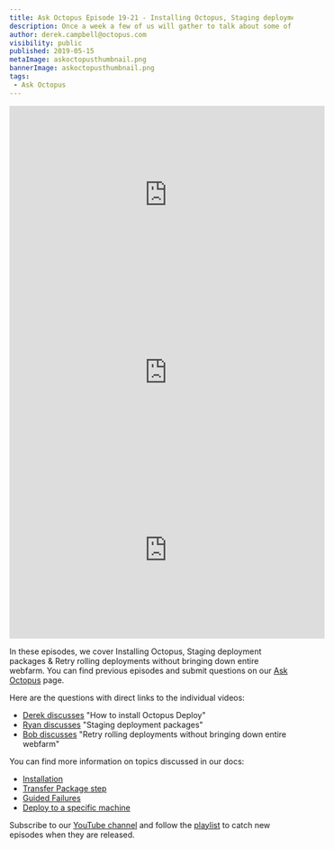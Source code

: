 ```yaml
---
title: Ask Octopus Episode 19-21 - Installing Octopus, Staging deployment packages & Retrying rolling deployments
description: Once a week a few of us will gather to talk about some of the most interesting questions we have gotten over the past week and how we went about solving them.
author: derek.campbell@octopus.com
visibility: public
published: 2019-05-15
metaImage: askoctopusthumbnail.png
bannerImage: askoctopusthumbnail.png
tags:
 - Ask Octopus
---
```


<iframe width="560" height="315" src="https://www.youtube.com/embed/P_qUe4ZiqGM" frameborder="0" allowfullscreen></iframe>
<iframe width="560" height="315" src="https://www.youtube.com/embed/A0_QloEBT1o" frameborder="0" allowfullscreen></iframe>
<iframe width="560" height="315" src="https://www.youtube.com/embed/h9zRGsOubsc" frameborder="0" allowfullscreen></iframe>

In these episodes, we cover Installing Octopus, Staging deployment packages & Retry rolling deployments without bringing down entire webfarm. You can find previous episodes and submit questions on our [Ask Octopus](https://hello.octopus.com/ask-octopus) page.

Here are the questions with direct links to the individual videos:

- [Derek discusses](https://www.youtube.com/watch?v=P_qUe4ZiqGM) "How to install Octopus Deploy"
- [Ryan discusses](https://www.youtube.com/watch?v=A0_QloEBT1o) "Staging deployment packages"
- [Bob discusses](https://www.youtube.com/watch?v=h9zRGsOubsc) "Retry rolling deployments without bringing down entire webfarm"

You can find more information on topics discussed in our docs:

- [Installation](https://octopus.com/docs/installation)
- [Transfer Package step](https://octopus.com/docs/deployment-examples/package-deployments/transfer-package)
- [Guided Failures](https://octopus.com/docs/deployment-process/releases/guided-failures)
- [Deploy to a specific machine](https://octopus.com/docs/deployment-process/releases#deploy-to-a-specific-subset-of-deployment-target)

Subscribe to our [YouTube channel](https://www.youtube.com/channel/UCURDSDCwx9ZiCMcLdc8d6Uw?sub_confirmation=1) and follow the [playlist](https://www.youtube.com/playlist?list=PLAGskdGvlaw3-cd9rPiwhwfUo7kDGnOBh) to catch new episodes when they are released.